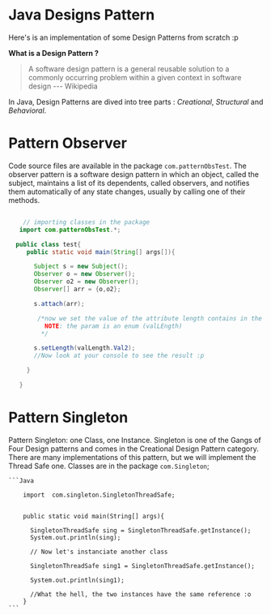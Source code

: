 # Java Designs Pattern

Here's is an implementation of some Design Patterns from scratch :p

__What is a Design Pattern ?__
   > A software design pattern is a general reusable solution to a commonly occurring problem within a given context in software design --- Wikipedia

In Java, Design Patterns are dived into tree parts : *Creational*, *Structural* and *Behavioral*.

# Pattern Observer
  Code source files are available in the package `com.patternObsTest`.
  The observer pattern is a software design pattern in which an object, called the subject, maintains a list of its dependents, called observers, and notifies them automatically of any state changes, usually by calling one of their methods.

  ```java

      // importing classes in the package
     import com.patternObsTest.*;

    public class test{
       public static void main(String[] args[]){

         Subject s = new Subject();
         Observer o = new Observer();
         Observer o2 = new Observer();
         Observer[] arr = {o,o2};

         s.attach(arr);

          /*now we set the value of the attribute length contains in the Subject.
            NOTE: the param is an enum (valLEngth)
           */

         s.setLength(valLength.Val2);
         //Now look at your console to see the result :p

       }

     }
  ```

# Pattern Singleton
Pattern Singleton: one Class, one Instance.
    Singleton is one of the Gangs of Four Design patterns and comes in the Creational Design Pattern category.
There are many implementations of this pattern, but we will implement the Thread Safe one.
Classes are in the package `com.Singleton`;

    ```Java

        import  com.singleton.SingletonThreadSafe;


        public static void main(String[] args){

          SingletonThreadSafe sing = SingletonThreadSafe.getInstance();
          System.out.println(sing);

          // Now let's instanciate another class

          SingletonThreadSafe sing1 = SingletonThreadSafe.getInstance();

          System.out.println(sing1);

          //What the hell, the two instances have the same reference :o
        }
    ```
